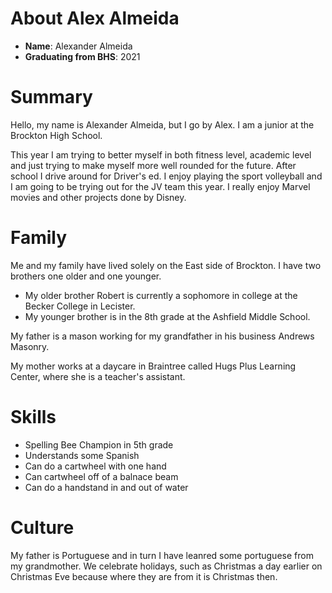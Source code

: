 # About Alex Almeida
- **Name**: Alexander Almeida
- **Graduating from BHS**: 2021


# Summary 
Hello, my name is Alexander Almeida, but I go by Alex. I am a junior at the Brockton High School.

This year I am trying to better myself in both fitness level, academic level and just trying to make myself more well rounded for the future. After school I drive around for Driver's ed. I enjoy playing the sport volleyball and I am going to be trying out for the JV team this year. I really enjoy Marvel movies and other projects done by Disney.
# Family
Me and my family have lived solely on the East side of Brockton. I have two brothers one older and one younger. 

- My older brother Robert is currently a sophomore in college at the Becker College in Lecister.
- My younger brother is in the 8th grade at the Ashfield Middle School.

My father is a mason working for my grandfather in his business Andrews Masonry.

My mother works at a daycare in Braintree called Hugs Plus Learning Center, where she is a teacher's assistant.
# Skills
- Spelling Bee Champion in 5th grade
- Understands some Spanish
- Can do a cartwheel with one hand
- Can cartwheel off of a balnace beam
- Can do a handstand in and out of water
# Culture
My father is Portuguese and in turn I have leanred some portuguese from my grandmother. We celebrate holidays, such as Christmas a day earlier on Christmas Eve because where they are from it is Christmas then.
